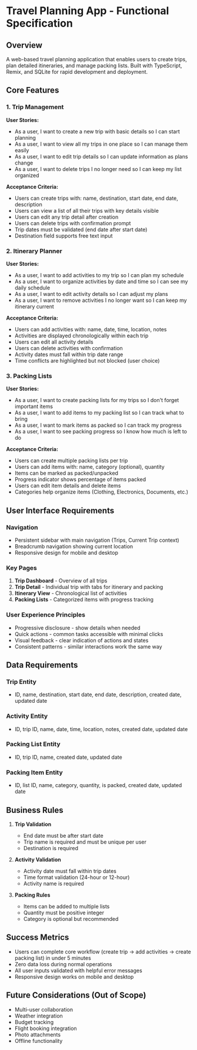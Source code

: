 # Travel Planning App - Functional Specification

## Overview

A web-based travel planning application that enables users to create trips, plan detailed itineraries, and manage packing lists. Built with TypeScript, Remix, and SQLite for rapid development and deployment.

## Core Features

### 1. Trip Management

**User Stories:**

- As a user, I want to create a new trip with basic details so I can start planning
- As a user, I want to view all my trips in one place so I can manage them easily
- As a user, I want to edit trip details so I can update information as plans change
- As a user, I want to delete trips I no longer need so I can keep my list organized

**Acceptance Criteria:**

- Users can create trips with: name, destination, start date, end date, description
- Users can view a list of all their trips with key details visible
- Users can edit any trip detail after creation
- Users can delete trips with confirmation prompt
- Trip dates must be validated (end date after start date)
- Destination field supports free text input

### 2. Itinerary Planner

**User Stories:**

- As a user, I want to add activities to my trip so I can plan my schedule
- As a user, I want to organize activities by date and time so I can see my daily schedule
- As a user, I want to edit activity details so I can adjust my plans
- As a user, I want to remove activities I no longer want so I can keep my itinerary current

**Acceptance Criteria:**

- Users can add activities with: name, date, time, location, notes
- Activities are displayed chronologically within each trip
- Users can edit all activity details
- Users can delete activities with confirmation
- Activity dates must fall within trip date range
- Time conflicts are highlighted but not blocked (user choice)

### 3. Packing Lists

**User Stories:**

- As a user, I want to create packing lists for my trips so I don't forget important items
- As a user, I want to add items to my packing list so I can track what to bring
- As a user, I want to mark items as packed so I can track my progress
- As a user, I want to see packing progress so I know how much is left to do

**Acceptance Criteria:**

- Users can create multiple packing lists per trip
- Users can add items with: name, category (optional), quantity
- Items can be marked as packed/unpacked
- Progress indicator shows percentage of items packed
- Users can edit item details and delete items
- Categories help organize items (Clothing, Electronics, Documents, etc.)

## User Interface Requirements

### Navigation

- Persistent sidebar with main navigation (Trips, Current Trip context)
- Breadcrumb navigation showing current location
- Responsive design for mobile and desktop

### Key Pages

1. **Trip Dashboard** - Overview of all trips
2. **Trip Detail** - Individual trip with tabs for itinerary and packing
3. **Itinerary View** - Chronological list of activities
4. **Packing Lists** - Categorized items with progress tracking

### User Experience Principles

- Progressive disclosure - show details when needed
- Quick actions - common tasks accessible with minimal clicks
- Visual feedback - clear indication of actions and states
- Consistent patterns - similar interactions work the same way

## Data Requirements

### Trip Entity

- ID, name, destination, start date, end date, description, created date, updated date

### Activity Entity

- ID, trip ID, name, date, time, location, notes, created date, updated date

### Packing List Entity

- ID, trip ID, name, created date, updated date

### Packing Item Entity

- ID, list ID, name, category, quantity, is packed, created date, updated date

## Business Rules

1. **Trip Validation**

   - End date must be after start date
   - Trip name is required and must be unique per user
   - Destination is required

2. **Activity Validation**

   - Activity date must fall within trip dates
   - Time format validation (24-hour or 12-hour)
   - Activity name is required

3. **Packing Rules**
   - Items can be added to multiple lists
   - Quantity must be positive integer
   - Category is optional but recommended

## Success Metrics

- Users can complete core workflow (create trip → add activities → create packing list) in under 5 minutes
- Zero data loss during normal operations
- All user inputs validated with helpful error messages
- Responsive design works on mobile and desktop

## Future Considerations (Out of Scope)

- Multi-user collaboration
- Weather integration
- Budget tracking
- Flight booking integration
- Photo attachments
- Offline functionality

